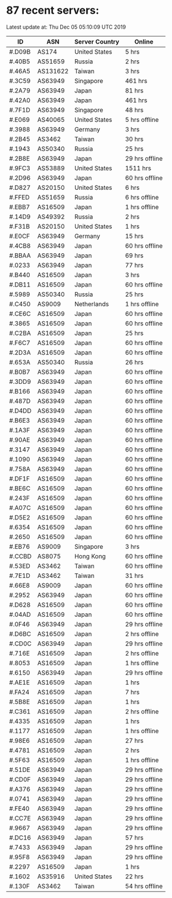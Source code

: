# 87 recent servers:

Latest update at: Thu Dec 05 05:10:09 UTC 2019

| ID | ASN | Server Country | Online |
| -- | --- | -------------- | ------ |
| #.D09B | AS174 | United States | 5 hrs |
| #.40B5 | AS51659 | Russia | 2 hrs |
| #.46A5 | AS131622 | Taiwan | 3 hrs |
| #.3C59 | AS63949 | Singapore | 461 hrs |
| #.2A79 | AS63949 | Japan | 81 hrs |
| #.42A0 | AS63949 | Japan | 461 hrs |
| #.7F1D | AS63949 | Singapore | 48 hrs |
| #.E069 | AS40065 | United States | 5 hrs offline |
| #.3988 | AS63949 | Germany | 3 hrs |
| #.2B45 | AS3462 | Taiwan | 30 hrs |
| #.1943 | AS50340 | Russia | 25 hrs |
| #.2B8E | AS63949 | Japan | 29 hrs offline |
| #.9FC3 | AS53889 | United States | 1511 hrs |
| #.2D96 | AS63949 | Japan | 60 hrs offline |
| #.D827 | AS20150 | United States | 6 hrs |
| #.FFED | AS51659 | Russia | 6 hrs offline |
| #.EBB7 | AS16509 | Japan | 1 hrs offline |
| #.14D9 | AS49392 | Russia | 2 hrs |
| #.F31B | AS20150 | United States | 1 hrs |
| #.E0CF | AS63949 | Germany | 15 hrs |
| #.4CB8 | AS63949 | Japan | 60 hrs offline |
| #.BBAA | AS63949 | Japan | 69 hrs |
| #.0233 | AS63949 | Japan | 77 hrs |
| #.B440 | AS16509 | Japan | 3 hrs |
| #.DB11 | AS16509 | Japan | 60 hrs offline |
| #.5989 | AS50340 | Russia | 25 hrs |
| #.C450 | AS9009 | Netherlands | 1 hrs offline |
| #.CE6C | AS16509 | Japan | 60 hrs offline |
| #.3865 | AS16509 | Japan | 60 hrs offline |
| #.C2BA | AS16509 | Japan | 25 hrs |
| #.F6C7 | AS16509 | Japan | 60 hrs offline |
| #.2D3A | AS16509 | Japan | 60 hrs offline |
| #.653A | AS50340 | Russia | 26 hrs |
| #.B0B7 | AS63949 | Japan | 60 hrs offline |
| #.3DD9 | AS63949 | Japan | 60 hrs offline |
| #.B166 | AS63949 | Japan | 60 hrs offline |
| #.487D | AS63949 | Japan | 60 hrs offline |
| #.D4DD | AS63949 | Japan | 60 hrs offline |
| #.B6E3 | AS63949 | Japan | 60 hrs offline |
| #.1A3F | AS63949 | Japan | 60 hrs offline |
| #.90AE | AS63949 | Japan | 60 hrs offline |
| #.3147 | AS63949 | Japan | 60 hrs offline |
| #.1090 | AS63949 | Japan | 60 hrs offline |
| #.758A | AS63949 | Japan | 60 hrs offline |
| #.DF1F | AS16509 | Japan | 60 hrs offline |
| #.BE6C | AS16509 | Japan | 60 hrs offline |
| #.243F | AS16509 | Japan | 60 hrs offline |
| #.A07C | AS16509 | Japan | 60 hrs offline |
| #.D5E2 | AS16509 | Japan | 60 hrs offline |
| #.6354 | AS16509 | Japan | 60 hrs offline |
| #.2650 | AS16509 | Japan | 60 hrs offline |
| #.EB76 | AS9009 | Singapore | 3 hrs |
| #.CCBD | AS8075 | Hong Kong | 60 hrs offline |
| #.53ED | AS3462 | Taiwan | 60 hrs offline |
| #.7E1D | AS3462 | Taiwan | 31 hrs |
| #.66E8 | AS9009 | Japan | 60 hrs offline |
| #.2952 | AS63949 | Japan | 60 hrs offline |
| #.D628 | AS16509 | Japan | 60 hrs offline |
| #.04AD | AS16509 | Japan | 60 hrs offline |
| #.0F46 | AS63949 | Japan | 29 hrs offline |
| #.D6BC | AS16509 | Japan | 2 hrs offline |
| #.CD0C | AS63949 | Japan | 29 hrs offline |
| #.716E | AS16509 | Japan | 2 hrs offline |
| #.8053 | AS16509 | Japan | 1 hrs offline |
| #.6150 | AS63949 | Japan | 29 hrs offline |
| #.AE1E | AS16509 | Japan | 1 hrs |
| #.FA24 | AS16509 | Japan | 7 hrs |
| #.5B8E | AS16509 | Japan | 1 hrs |
| #.C361 | AS16509 | Japan | 2 hrs offline |
| #.4335 | AS16509 | Japan | 1 hrs |
| #.1177 | AS16509 | Japan | 1 hrs offline |
| #.98E6 | AS16509 | Japan | 27 hrs |
| #.4781 | AS16509 | Japan | 2 hrs |
| #.5F63 | AS16509 | Japan | 1 hrs offline |
| #.51DE | AS63949 | Japan | 29 hrs offline |
| #.CD0F | AS63949 | Japan | 29 hrs offline |
| #.A376 | AS63949 | Japan | 29 hrs offline |
| #.0741 | AS63949 | Japan | 29 hrs offline |
| #.FE40 | AS63949 | Japan | 29 hrs offline |
| #.CC7E | AS63949 | Japan | 29 hrs offline |
| #.9667 | AS63949 | Japan | 29 hrs offline |
| #.DC16 | AS63949 | Japan | 57 hrs |
| #.7433 | AS63949 | Japan | 29 hrs offline |
| #.95F8 | AS63949 | Japan | 29 hrs offline |
| #.2297 | AS16509 | Japan | 1 hrs |
| #.1602 | AS35916 | United States | 22 hrs |
| #.130F | AS3462 | Taiwan | 54 hrs offline |

